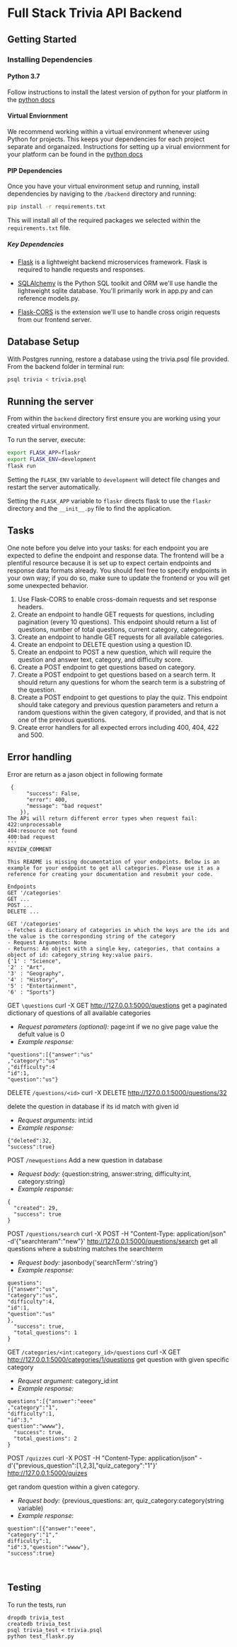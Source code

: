 # Full Stack Trivia API Backend

## Getting Started

### Installing Dependencies

#### Python 3.7

Follow instructions to install the latest version of python for your platform in the [python docs](https://docs.python.org/3/using/unix.html#getting-and-installing-the-latest-version-of-python)

#### Virtual Enviornment

We recommend working within a virtual environment whenever using Python for projects. This keeps your dependencies for each project separate and organaized. Instructions for setting up a virual enviornment for your platform can be found in the [python docs](https://packaging.python.org/guides/installing-using-pip-and-virtual-environments/)

#### PIP Dependencies

Once you have your virtual environment setup and running, install dependencies by naviging to the `/backend` directory and running:

```bash
pip install -r requirements.txt
```

This will install all of the required packages we selected within the `requirements.txt` file.

##### Key Dependencies

- [Flask](http://flask.pocoo.org/)  is a lightweight backend microservices framework. Flask is required to handle requests and responses.

- [SQLAlchemy](https://www.sqlalchemy.org/) is the Python SQL toolkit and ORM we'll use handle the lightweight sqlite database. You'll primarily work in app.py and can reference models.py. 

- [Flask-CORS](https://flask-cors.readthedocs.io/en/latest/#) is the extension we'll use to handle cross origin requests from our frontend server. 

## Database Setup
With Postgres running, restore a database using the trivia.psql file provided. From the backend folder in terminal run:
```bash
psql trivia < trivia.psql
```

## Running the server

From within the `backend` directory first ensure you are working using your created virtual environment.

To run the server, execute:

```bash
export FLASK_APP=flaskr
export FLASK_ENV=development
flask run
```

Setting the `FLASK_ENV` variable to `development` will detect file changes and restart the server automatically.

Setting the `FLASK_APP` variable to `flaskr` directs flask to use the `flaskr` directory and the `__init__.py` file to find the application. 

## Tasks

One note before you delve into your tasks: for each endpoint you are expected to define the endpoint and response data. The frontend will be a plentiful resource because it is set up to expect certain endpoints and response data formats already. You should feel free to specify endpoints in your own way; if you do so, make sure to update the frontend or you will get some unexpected behavior. 

1. Use Flask-CORS to enable cross-domain requests and set response headers. 
2. Create an endpoint to handle GET requests for questions, including pagination (every 10 questions). This endpoint should return a list of questions, number of total questions, current category, categories. 
3. Create an endpoint to handle GET requests for all available categories. 
4. Create an endpoint to DELETE question using a question ID. 
5. Create an endpoint to POST a new question, which will require the question and answer text, category, and difficulty score. 
6. Create a POST endpoint to get questions based on category. 
7. Create a POST endpoint to get questions based on a search term. It should return any questions for whom the search term is a substring of the question. 
8. Create a POST endpoint to get questions to play the quiz. This endpoint should take category and previous question parameters and return a random questions within the given category, if provided, and that is not one of the previous questions. 
9. Create error handlers for all expected errors including 400, 404, 422 and 500. 
## Error handling
Error are return as a jason object in following formate
```
 {
      "success": False,
      "error": 400,
      "message": "bad request"
    }), 
The APi will return different error types when request fail:
422:unprocessable
404:resource not found
400:bad request
'''
REVIEW_COMMENT
```
```
This README is missing documentation of your endpoints. Below is an example for your endpoint to get all categories. Please use it as a reference for creating your documentation and resubmit your code. 

Endpoints
GET '/categories'
GET ...
POST ...
DELETE ...

GET '/categories'
- Fetches a dictionary of categories in which the keys are the ids and the value is the corresponding string of the category
- Request Arguments: None
- Returns: An object with a single key, categories, that contains a object of id: category_string key:value pairs. 
{'1' : "Science",
'2' : "Art",
'3' : "Geography",
'4' : "History",
'5' : "Entertainment",
'6' : "Sports"}

```



GET `\questions` 
curl -X GET http://127.0.0.1:5000/questions 
get a paginated dictionary of questions of all available categories
- *Request parameters (optional):* page:int if we no give page value the defult value is 0
- *Example response:*  
 ``` "current_category":null,
"questions":[{"answer":"us"
,"category":"us"
,"difficulty":4
"id":1,
"question":"us"}

```

DELETE `/questions/<id>`
curl -X DELETE http://127.0.0.1:5000/questions/32

delete the question in database if its id match with given id
- *Request arguments:* int:id 
- *Example response:* 
```
{"deleted":32,
"success":true}

```

POST `/newquestions`
Add a new question in database 
- *Request body:* {question:string, answer:string, difficulty:int, category:string}
- *Example response:* 
```
{
  "created": 29, 
  "success": true
}
```
POST `/questions/search`
curl -X POST -H "Content-Type: application/json" -d'{"searchteram":"new"}' http://127.0.0.1:5000/questions/search
get  all questions where a substring matches the searchterm 
- *Request body:* jasonbody{'searchTerm':'string'}
- *Example response:*
```
questions":
[{"answer":"us",
"category":"us",
"difficulty":4,
"id":1,
"question":"us"
},
  "success": true, 
  "total_questions": 1
}
```

GET `/categories/<int:category_id>/questions`
curl -X GET http://127.0.0.1:5000/categories/1/questions
get question with given   specific category
- *Request argument:* category_id:int
- *Example response:*
```
questions":[{"answer":"eeee"
,"category":"1",
"difficulty":1,
"id":3,"
question":"wwww"},
  "success": true, 
  "total_questions": 2
}
```
POST `/quizzes`
curl -X POST -H "Content-Type: application/json" -d'{"previous_question":[1,2,3],"quiz_category":"1"}' http://127.0.0.1:5000/quizes

get random question within a given  category.  
- *Request body:* {previous_questions: arr, quiz_category:category(string variable)
- *Example response*: 
```
question":[{"answer":"eeee",
"category":"1","
difficulty":1,
"id":3,"question":"wwww"},
"success":true}



```

## Testing
To run the tests, run
```
dropdb trivia_test
createdb trivia_test
psql trivia_test < trivia.psql
python test_flaskr.py
```